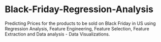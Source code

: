 # Black-Friday-Regression-Analysis
Predicting Prices for the products to be sold on Black Friday in US using Regression Analysis, Feature Engineering, Feature Selection, Feature Extraction and Data analysis - Data Visualizations.
